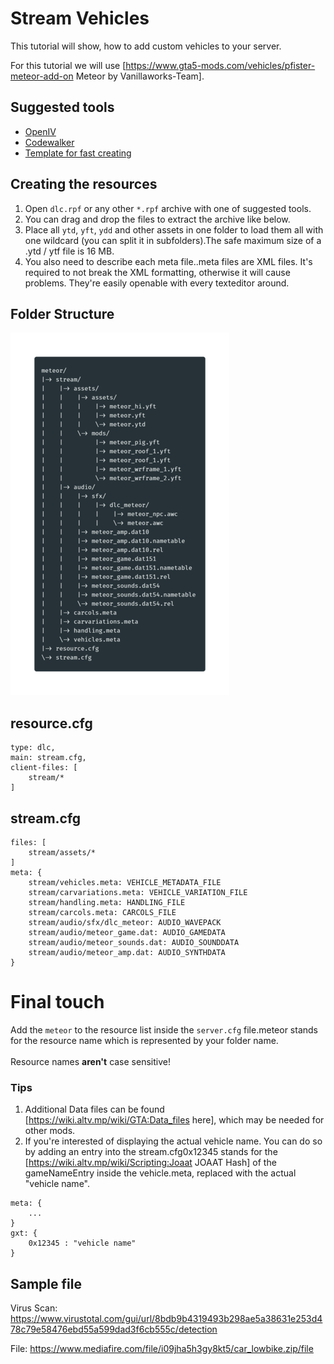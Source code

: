 # Stream Vehicles
This tutorial will show, how to add custom vehicles to your server.

For this tutorial we will use [https://www.gta5-mods.com/vehicles/pfister-meteor-add-on Meteor by Vanillaworks-Team].
## Suggested tools ##
* [OpenIV](https://openiv.com/)
* [Codewalker](https://www.gta5-mods.com/tools/codewalker-gtav-interactive-3d-map)
* [Template for fast creating](https://github.com/Carbon-Open-Source-Factory/addon_vehicle_template)

## Creating the resources
1. Open ```dlc.rpf``` or any other ```*.rpf``` archive with one of suggested tools.
2. You can drag and drop the files to extract the archive like below.
3. Place all ```ytd```, ```yft```, ```ydd``` and other assets in one folder to load them all with one wildcard (you can split it in subfolders).<ref>The safe maximum size of a .ytd / ytf file is 16 MB.</ref>
4. You also need to describe each meta file.<ref>.meta files are XML files. It's required to not break the XML formatting, otherwise it will cause problems. They're easily openable with every texteditor around.</ref>


## Folder Structure

![](./../../images/tutorials/Stream_Vehicles-FolderStructure.png)


## **resource.cfg**
```
type: dlc,
main: stream.cfg,
client-files: [
	stream/*
]
```

## **stream.cfg**
```
files: [
	stream/assets/*
]
meta: {
	stream/vehicles.meta: VEHICLE_METADATA_FILE
	stream/carvariations.meta: VEHICLE_VARIATION_FILE
	stream/handling.meta: HANDLING_FILE
	stream/carcols.meta: CARCOLS_FILE
	stream/audio/sfx/dlc_meteor: AUDIO_WAVEPACK
	stream/audio/meteor_game.dat: AUDIO_GAMEDATA
	stream/audio/meteor_sounds.dat: AUDIO_SOUNDDATA
	stream/audio/meteor_amp.dat: AUDIO_SYNTHDATA
}
```

# Final touch
Add the ```meteor``` to the resource list inside the ```server.cfg``` file.<ref>meteor stands for the resource name which is represented by your folder name.</ref><br><br>
Resource names <strong>aren't</strong> case sensitive!


### Tips
1. Additional Data files can be found [https://wiki.altv.mp/wiki/GTA:Data_files here], which may be needed for other mods.<br>
2. If you're interested of displaying the actual vehicle name. You can do so by adding an entry into the stream.cfg<ref>0x12345 stands for the [https://wiki.altv.mp/wiki/Scripting:Joaat JOAAT Hash] of the gameNameEntry inside the vehicle.meta, replaced with the actual "vehicle name".</ref> <br>

```
meta: {
	...
}
gxt: {
	0x12345 : "vehicle name"
}
```

## Sample file
Virus Scan: https://www.virustotal.com/gui/url/8bdb9b4319493b298ae5a38631e253d478c79e58476ebd55a599dad3f6cb555c/detection

File: https://www.mediafire.com/file/i09jha5h3gy8kt5/car_lowbike.zip/file
